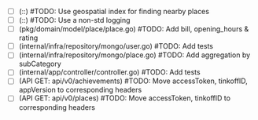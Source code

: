- [ ] (::)
      #TODO: Use geospatial index for finding nearby places
- [ ] (::)
      #TODO: Use a non-std logging
- [ ] (pkg/domain/model/place/place.go)
      #TODO: Add bill, opening_hours & rating
- [ ] (internal/infra/repository/mongo/user.go)
      #TODO: Add tests
- [ ] (internal/infra/repository/mongo/place.go)
      #TODO: Add aggregation by subCategory
- [ ] (internal/app/controller/controller.go)
      #TODO: Add tests
- [ ] (API GET: api/v0/achievements)
      #TODO: Move accessToken, tinkoffID, appVersion to corresponding headers
- [ ] (API GET: api/v0/places)
      #TODO: Move accessToken, tinkoffID to corresponding headers
